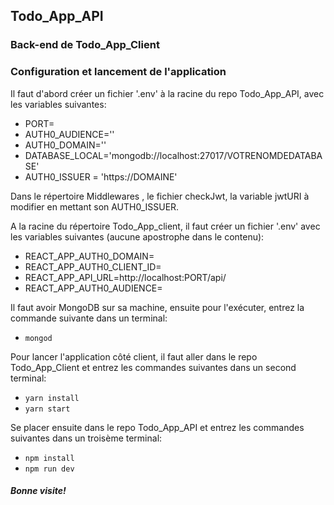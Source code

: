 ## Todo_App_API

### Back-end de Todo_App_Client

### Configuration et lancement de l'application

Il faut d'abord créer un fichier '.env' à la racine du repo Todo_App_API, avec les variables suivantes: 

- PORT= 
- AUTH0_AUDIENCE=''
- AUTH0_DOMAIN='' 
- DATABASE_LOCAL='mongodb://localhost:27017/VOTRENOMDEDATABASE'
- AUTH0_ISSUER = 'https://DOMAINE'

Dans le répertoire Middlewares , le fichier checkJwt, la variable jwtURI à modifier en mettant son AUTH0_ISSUER.

A la racine du répertoire Todo_App_client, il faut créer un fichier '.env' avec les variables suivantes (aucune apostrophe dans le contenu): 

- REACT_APP_AUTH0_DOMAIN=
- REACT_APP_AUTH0_CLIENT_ID=
- REACT_APP_API_URL=http://localhost:PORT/api/
- REACT_APP_AUTH0_AUDIENCE=



Il faut avoir MongoDB sur sa machine, ensuite pour l'exécuter, entrez la commande suivante dans un terminal: 

- ```mongod```

Pour lancer l'application côté client, il faut aller dans le repo Todo_App_Client et entrez les commandes suivantes dans un second terminal:

- ```yarn install```
- ```yarn start```
 
Se placer ensuite dans le repo Todo_App_API et entrez les commandes suivantes dans un troisème terminal:

- ```npm install```
- ```npm run dev```


##### Bonne visite!


